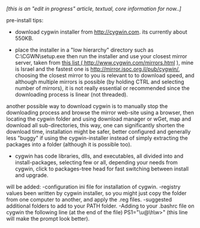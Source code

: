 <!--more-->
<em>[this is an "edit in progress" article, textual, core information for now..]</em>

pre-install tips:
* download cygwin installer from <a href="http://cygwin.com">http://cygwin.com</a>.
its currently about 550KB.

* place the installer in a "low hierarchy" directory such as C:\\CGWN\\setup.exe then run the installer and use your closest mirror server, taken from <a href="http://www.cygwin.com/mirrors.html">this list ( http://www.cygwin.com/mirrors.html )</a>, mine is Israel and the fastest one is <a href="http://mirror.isoc.org.il/pub/cygwin/">http://mirror.isoc.org.il/pub/cygwin/</a>, choosing the closest mirror to you is relevant to to download speed, and although multiple mirrors is possible (by holding CTRL and selecting number of mirrors), it is not really essential or recommended since the downloading process is linear (not threaded).

another possible way to download cygwin is to manually stop the downloading process and browse the mirror web-site using a browser, then locating the cygwin folder and using download manager or wGet, map and download all sub-directories, this way, one can significantly shorten the download time, installation might be safer, better configured  and generally less "buggy" if using the cygwin-installer instead of simply extracting the packages into a folder (although it is possible too).

* cygwin has code libraries, dlls, and executables, all divided into and install-packages, selecting few or all, depending your needs from cygwin, click to packages-tree head for fast switching between install and upgrade.


will be added:
-configuration ini file for installation of cygwin.
-registry values been written by cygwin installer, so you might just copy the folder from one computer to another, and apply the .reg files.
-suggested additional folders to add to your PATH folder.
-Adding to your .bashrc file on cygwin the following line (at the end of the file)  PS1="\\u@\\h\\w>" (this line will make the prompt look better).